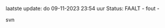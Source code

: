 laatste update: 
do 09-11-2023 23:54   uur 
Status: FAALT - fout - 
<div class="service R">svn</div>
